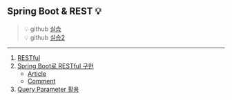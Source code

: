 ## Spring Boot & REST 💡
> 💡 github [실습](https://github.com/Jang2723/likelion-Rest-Article-Comment )   
> 💡 github [실습2](https://github.com/Jang2723/Spring-restaurant)
---
1. [RESTful](1.RESTful.md)
2. [Spring Boot로 RESTful 구현](2.Spring_Boot로_RESTful_구현.md)
   - [Article](2-1.Article.md)
   - [Comment](2-2.Comment.md)
3. [Query Parameter 활용](3.Query_Parameter_활용.md)